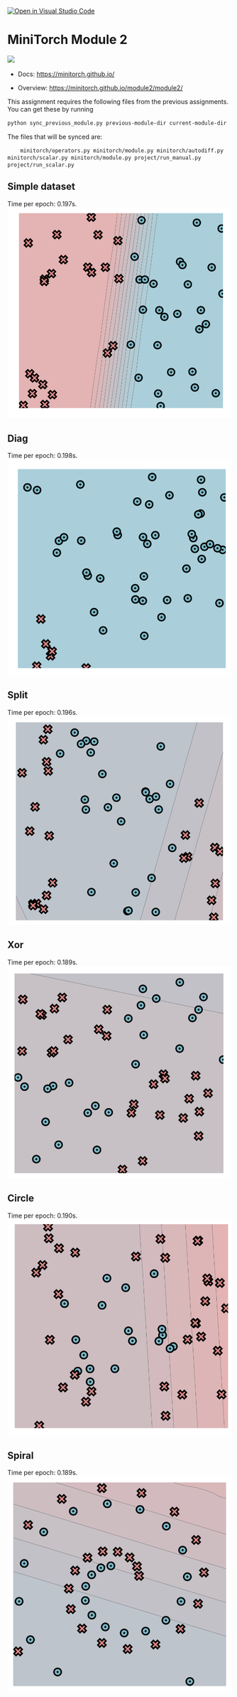 [![Open in Visual Studio Code](https://classroom.github.com/assets/open-in-vscode-2e0aaae1b6195c2367325f4f02e2d04e9abb55f0b24a779b69b11b9e10269abc.svg)](https://classroom.github.com/online_ide?assignment_repo_id=16926761&assignment_repo_type=AssignmentRepo)
# MiniTorch Module 2

<img src="https://minitorch.github.io/minitorch.svg" width="50%">


* Docs: https://minitorch.github.io/

* Overview: https://minitorch.github.io/module2/module2/

This assignment requires the following files from the previous assignments. You can get these by running

```bash
python sync_previous_module.py previous-module-dir current-module-dir
```

The files that will be synced are:

        minitorch/operators.py minitorch/module.py minitorch/autodiff.py minitorch/scalar.py minitorch/module.py project/run_manual.py project/run_scalar.py

## Simple dataset

Time per epoch: 0.197s.
![plot](./data/simple.png)

## Diag

Time per epoch: 0.198s.
![plot](./data/diag.png)

## Split

Time per epoch: 0.196s.
![plot](./data/split.png)

## Xor

Time per epoch: 0.189s.
![plot](./data/xor.png)

## Circle

Time per epoch: 0.190s.
![plot](./data/circle.png)

## Spiral

Time per epoch: 0.189s.
![plot](./data/spiral.png)
